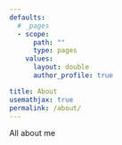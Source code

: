 ```yaml
---
defaults:
  # _pages
  - scope:
      path: ""
      type: pages
    values:
      layout: double
      author_profile: true

title: About
usemathjax: true
permalink: /about/
---
```


All about me 